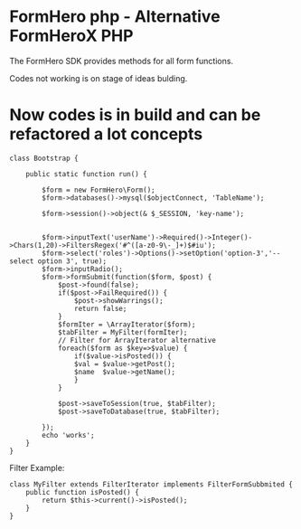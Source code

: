 # FormHero php - Alternative FormHeroX PHP
The FormHero SDK provides methods for all form functions.

Codes not working is on stage of ideas bulding. 

# Now codes is in build and can be refactored a lot concepts

    class Bootstrap {
        
        public static function run() {

            $form = new FormHero\Form();
            $form->databases()->mysql($objectConnect, 'TableName');
            
            $form->session()->object(& $_SESSION, 'key-name');
            

            $form->inputText('userName')->Required()->Integer()->Chars(1,20)->FiltersRegex('#^([a-z0-9\-_]+)$#iu');
            $form->select('roles')->Options()->setOption('option-3','-- select option 3', true);
            $form->inputRadio();
            $form->formSubmit(function($form, $post) {
                $post->found(false);
                if($post->FailRequired()) {
                    $post->showWarrings();
                    return false;
                }
                $formIter = \ArrayIterator($form);
                $tabFilter = MyFilter(formIter);
                // Filter for ArrayIterator alternative
                foreach($form as $key=>$value) {
                    if($value->isPosted()) {
                    $val = $value->getPost();
                    $name  $value->getName();  
                    }
                }

                $post->saveToSession(true, $tabFilter);
                $post->saveToDatabase(true, $tabFilter);

            });
            echo 'works';
        }
    }

Filter Example:


    class MyFilter extends FilterIterator implements FilterFormSubbmited {
        public function isPosted() {      
            return $this->current()->isPosted();
        }
    }
